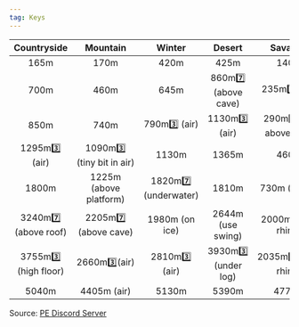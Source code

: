 ```yaml
---
tag: Keys
---
```

Countryside | Mountain | Winter | Desert | Savanna  
:--: | :--: | :--: | :--: | :--:
165m |  170m |  420m |  425m |  140m  
 700m |  460m |  645m |  860m7️⃣ (above cave) |  235m3️⃣ (air)  
 850m |  740m |  790m3️⃣ (air) |  1130m3️⃣ (air) |  290m7️⃣ (fly above tree)  
 1295m3️⃣ (air) |  1090m3️⃣ (tiny bit in air) |  1130m |  1365m |  460m  
 1800m |  1225m (above platform) |  1820m7️⃣ (underwater) |  1810m |  730m (water)  
 3240m7️⃣ (above roof) |  2205m7️⃣ (above cave) |  1980m (on ice) |  2644m (use swing) |  2000m (after rhino)  
 3755m3️⃣ (high floor) |  2660m3️⃣(air) |  2810m3️⃣ (air) |  3930m3️⃣ (under log) |  2035m3️⃣(after rhino)  
 5040m |  4405m (air) |  5130m |  5390m |  4775m  

Source: [PE Discord Server](https://discord.gg/w29PA2H3M4)
